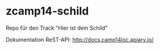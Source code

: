 zcamp14-schild
==============

Repo für den Track "Hier ist dein Schild"

Dokumentation ReST-API: http://docs.camp14loc.apiary.io/
